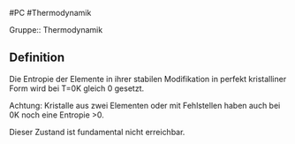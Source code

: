 #PC #Thermodynamik 

Gruppe:: Thermodynamik

## Definition

Die Entropie der Elemente in ihrer stabilen Modifikation in perfekt kristalliner Form wird bei T=0K gleich 0 gesetzt.

Achtung: Kristalle aus zwei Elementen oder mit Fehlstellen haben auch bei 0K noch eine Entropie >0.

Dieser Zustand ist fundamental nicht erreichbar.
